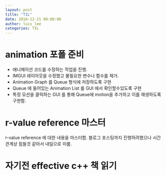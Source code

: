 ```yaml
---
layout: post
title: "TIL"
date: 2018-12-21 00:00:00
author: luis lee
categories: TIL
---
```


# animation 포폴 준비

- 애니메이션 코드를 수정하는 작업을 진행.
- IMGUI 레이아웃을 수정했고 불필요한 변수나 함수를 제거.
- Animation Graph 를 Queue 형식에 저장하도록 구현
- Queue 에 들어있는 Animation List 를 GUI 에서 확인할수있도록 구현
- 특정 모션을 클릭하는 GUI 를 통해 Queue에 motion을 추가하고 이를 재생하도록 구현함.

# r-value reference 마스터

r-value reference 에 대한 내용을 마스터함. 블로그 포스팅까지 진행하려했으나 시간관계상 힘들것 같아서 내일으로 미룸.

# 자기전 effective c++ 책 읽기
